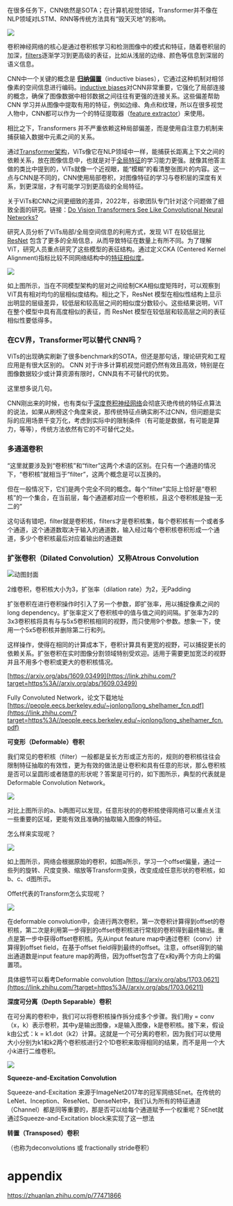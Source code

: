 
在很多任务下，CNN依然是SOTA；在计算机视觉领域，Transformer并不像在NLP领域对LSTM、RNN等传统方法具有“毁天灭地”的影响。

![](https://pic1.zhimg.com/80/v2-162b5bc0cff35cb5368e8ac58ee85845_1440w.webp?source=2c26e567)

卷积神经网络的核心是通过卷积核学习和检测图像中的模式和特征，随着卷积层的加深，[filters](https://www.zhihu.com/search?q=filters&search_source=Entity&hybrid_search_source=Entity&hybrid_search_extra=%7B%22sourceType%22%3A%22answer%22%2C%22sourceId%22%3A3291275883%7D)逐渐学习到更高级的表征，比如从浅层的边缘、颜色等信息到深层的语义信息。

CNN中一个关键的概念是 **[归纳偏置](https://www.zhihu.com/search?q=%E5%BD%92%E7%BA%B3%E5%81%8F%E7%BD%AE&search_source=Entity&hybrid_search_source=Entity&hybrid_search_extra=%7B%22sourceType%22%3A%22answer%22%2C%22sourceId%22%3A3291275883%7D)**（inductive biases），它通过这种机制对相邻像素的空间信息进行编码。[inductive biases](https://www.zhihu.com/search?q=inductive%20biases&search_source=Entity&hybrid_search_source=Entity&hybrid_search_extra=%7B%22sourceType%22%3A%22answer%22%2C%22sourceId%22%3A3291275883%7D)对CNN非常重要，它强化了局部连接的概念，确保了图像数据中相邻数据之间往往有更强的连接关系。这些偏差帮助 CNN 学习并从图像中提取有用的特征，例如边缘、角点和纹理，所以在很多视觉人物中，CNN都可以作为一个的特征提取器（[feature extractor](https://www.zhihu.com/search?q=feature%20extractor&search_source=Entity&hybrid_search_source=Entity&hybrid_search_extra=%7B%22sourceType%22%3A%22answer%22%2C%22sourceId%22%3A3291275883%7D)）来使用。

相比之下，Transformers 并不严重依赖这种局部偏差，而是使用自注意力机制来捕获输入数据中元素之间的关系。

通过[Transformer架构](https://www.zhihu.com/search?q=Transformer%E6%9E%B6%E6%9E%84&search_source=Entity&hybrid_search_source=Entity&hybrid_search_extra=%7B%22sourceType%22%3A%22answer%22%2C%22sourceId%22%3A3291275883%7D)，ViTs像它在NLP领域中一样，能捕获长距离上下文之间的依赖关系，放在图像信息中，也就是对于[全局特征](https://www.zhihu.com/search?q=%E5%85%A8%E5%B1%80%E7%89%B9%E5%BE%81&search_source=Entity&hybrid_search_source=Entity&hybrid_search_extra=%7B%22sourceType%22%3A%22answer%22%2C%22sourceId%22%3A3291275883%7D)的学习能力更强。就像其他答主做的类比中提到的，ViTs就像一个近视眼，能“模糊”的看清整张图片的内容。这一点与CNN是不同的，CNN使用局部卷积，对图像特征的学习与卷积层的深度有关系，到更深层，才有可能学习到更高级的全局特征。


关于ViTs和CNN之间更细致的差异，2022年，谷歌团队专门针对这个问题做了细致全面的研究。链接：[Do Vision Transformers See Like Convolutional Neural Networks?](https://link.zhihu.com/?target=https%3A//arxiv.org/abs/2108.08810)


研究人员分析了ViTs局部/全局空间信息的利用方式，发现 ViT 在较低层比 [ResNet](https://www.zhihu.com/search?q=ResNet&search_source=Entity&hybrid_search_source=Entity&hybrid_search_extra=%7B%22sourceType%22%3A%22answer%22%2C%22sourceId%22%3A3291275883%7D) 包含了更多的全局信息，从而导致特征在数量上有所不同。为了理解 ViT，研究人员重点研究了这些模型的表征结构。通过定义CKA (Centered Kernel Alignment)指标比较不同网络结构中的[特征相似度](https://www.zhihu.com/search?q=%E7%89%B9%E5%BE%81%E7%9B%B8%E4%BC%BC%E5%BA%A6&search_source=Entity&hybrid_search_source=Entity&hybrid_search_extra=%7B%22sourceType%22%3A%22answer%22%2C%22sourceId%22%3A3291275883%7D)。

![](https://pica.zhimg.com/80/v2-570efa67793374718ae5361ab7c49952_1440w.webp?source=2c26e567)

如上图所示，当在不同模型架构的层对之间绘制CKA相似度矩阵时，可以观察到ViT具有相对均匀的层相似度结构。相比之下，ResNet 模型在相似性结构上显示出明显的层级差异，较低层和较高层之间的相似度分数较小。这些结果说明，ViT 在整个模型中具有高度相似的表征，而 ResNet 模型在较低层和较高层之间的表征相似性要低得多。

### 在CV界，Transformer可以替代 CNN吗？

ViTs的出现确实刷新了很多benchmark的SOTA，但还是那句话，理论研究和工程应用是有很大区别的。 CNN 对于许多计算机视觉问题仍然有效且高效，特别是在图像数据较少或计算资源有限时，CNN具有不可替代的优势。

这里想多说几句。

CNN刚出来的时候，也有类似于[深度卷积神经网络](https://www.zhihu.com/search?q=%E6%B7%B1%E5%BA%A6%E5%8D%B7%E7%A7%AF%E7%A5%9E%E7%BB%8F%E7%BD%91%E7%BB%9C&search_source=Entity&hybrid_search_source=Entity&hybrid_search_extra=%7B%22sourceType%22%3A%22answer%22%2C%22sourceId%22%3A3291275883%7D)会彻底灭绝传统的特征点算法的说法，如果从刷榜这个角度来说，那传统特征点确实刷不过CNN，但问题是实际的应用场景千变万化，考虑到实际中的限制条件（有可能是数据，有可能是算力，等等），传统方法依然有它的不可替代之处。

### 多通道卷积

  “这里就要涉及到“卷积核”和“filter”这两个术语的区别。在只有一个通道的情况下，“卷积核”就相当于“filter”，这两个概念是可以互换的。
  
  但在一般情况下，它们是两个完全不同的概念。每个“filter”实际上恰好是“卷积核”的一个集合，在当前层，每个通道都对应一个卷积核，且这个卷积核是独一无二的”
  
  这句话有错吧，filter就是卷积核，filters才是卷积核集，每个卷积核有一个或者多个通道，这个通道数取决于输入的通道数，输入经过每个卷积核卷积形成一个通道，多少个卷积核最后对应着输出的通道数

### 扩张卷积（Dilated Convolution）又称Atrous Convolution

![动图封面](https://pic2.zhimg.com/v2-8f55016e0ffa1db415d8fa4deab31835_b.jpg)

2维卷积，卷积核大小为3，扩张率（dilation rate）为2，无Padding

扩张卷积在进行卷积操作时引入了另一个参数，即扩张率，用以捕捉像素之间的long dependency。扩张率定义了卷积核中的值与值之间的间隔。扩张率为2的3x3卷积核将具有与与5x5卷积核相同的视野，而只使用9个参数。想象一下，使用一个5x5卷积核并删除第二行和列。

这样操作，使得在相同的计算成本下，卷积计算具有更宽的视野，可以捕捉更长的依赖关系。扩张卷积在实时图像分割领域特别受欢迎。适用于需要更加宽泛的视野并且不用多个卷积或更大的卷积核情况。

[https://arxiv.org/abs/1609.03499](https://link.zhihu.com/?target=https%3A//arxiv.org/abs/1609.03499)

Fully Convoluted Network，论文下载地址[https://people.eecs.berkeley.edu/~jonlong/long_shelhamer_fcn.pdf](https://link.zhihu.com/?target=https%3A//people.eecs.berkeley.edu/~jonlong/long_shelhamer_fcn.pdf)

**可变形（Deformable）卷积**

我们常见的卷积核（filter）一般都是呈长方形或正方形的，规则的卷积核往往会限制特征抽取的有效性，更为有效的做法是让卷积和具有任意的形状，那么卷积核是否可以呈圆形或者随意的形状呢？答案是可行的，如下图所示，典型的代表就是Deformable Convolution Network。

![](https://pic2.zhimg.com/80/v2-eb5dec75b0aee02126e0a43b8e5b87e5_1440w.webp)

对比上图所示的a、b两图可以发现，任意形状的的卷积核使得网络可以重点关注一些重要的区域，更能有效且准确的抽取输入图像的特征。

怎么样来实现呢？

![](https://pic3.zhimg.com/80/v2-e2ab4f0272ea8f6985674fc17c5ba99a_1440w.webp)

如上图所示，网络会根据原始的卷积，如图a所示，学习一个offset偏量，通过一些列的旋转、尺度变换、缩放等Transform变换，改变成成任意形状的卷积核，如b、c、d图所示。

Offet代表的Transform怎么实现呢？

![](https://pic1.zhimg.com/80/v2-5226c0d75e580453e218f82dd7f3a3d8_1440w.webp)

在deformable convolution中，会进行两次卷积，第一次卷积计算得到offset的卷积核，第二次是利用第一步得到的offset卷积核进行常规的卷积得到最终输出。重点是第一步中获得offset卷积核。先从input feature map中通过卷积（conv）计算得到offset field，在基于offset field得到最终的offset。注意，offset得到的输出通道数是input feature map的两倍，因为offset包含了在x和y两个方向上的偏置项。

具体细节可以看考Deformable convolution
[https://arxiv.org/abs/1703.0621](https://link.zhihu.com/?target=https%3A//arxiv.org/abs/1703.06211)

**深度可分离（Depth Separable）卷积**

在可分离的卷积中，我们可以将卷积核操作拆分成多个步骤。我们用y = conv（x，k）表示卷积，其中y是输出图像，x是输入图像，k是卷积核。接下来，假设k由公式：k = k1.dot（k2）计算。这就是一个可分离的卷积，因为我们可以使用大小分别为k1和k2两个卷积核进行2个1D卷积来取得相同的结果，而不是用一个大小k进行二维卷积。

![](https://pic2.zhimg.com/80/v2-4c87ec614aea4285c10c3bf630e41a25_1440w.webp)


**Squeeze-and-Excitation Convolution**

Squeeze-and-Excitation 来源于ImageNet2017年的冠军网络SEnet。在传统的LeNet、Inception、ReseNet、DenseNet中，我们认为所有的特征通道（Channel）都是同等重要的，那是否可以给每个通道赋予一个权重呢？SEnet就通过Squeeze-and-Excitation block来实现了这一想法


**转置（Transposed）卷积**

（也称为deconvolutions 或 fractionally stride卷积）


# appendix

https://zhuanlan.zhihu.com/p/77471866